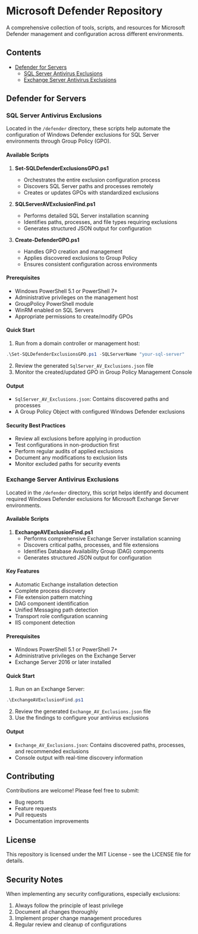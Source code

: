 # Microsoft Defender Repository

A comprehensive collection of tools, scripts, and resources for Microsoft Defender management and configuration across different environments.

## Contents

- [Defender for Servers](#defender-for-servers)
  - [SQL Server Antivirus Exclusions](#sql-server-antivirus-exclusions)
  - [Exchange Server Antivirus Exclusions](#exchange-server-antivirus-exclusions)


## Defender for Servers

### SQL Server Antivirus Exclusions

Located in the `/defender` directory, these scripts help automate the configuration of Windows Defender exclusions for SQL Server environments through Group Policy (GPO).

#### Available Scripts

1. **Set-SQLDefenderExclusionsGPO.ps1**
   - Orchestrates the entire exclusion configuration process
   - Discovers SQL Server paths and processes remotely
   - Creates or updates GPOs with standardized exclusions

2. **SQLServerAVExclusionFind.ps1**
   - Performs detailed SQL Server installation scanning
   - Identifies paths, processes, and file types requiring exclusions
   - Generates structured JSON output for configuration

3. **Create-DefenderGPO.ps1**
   - Handles GPO creation and management
   - Applies discovered exclusions to Group Policy
   - Ensures consistent configuration across environments

#### Prerequisites

- Windows PowerShell 5.1 or PowerShell 7+
- Administrative privileges on the management host
- GroupPolicy PowerShell module
- WinRM enabled on SQL Servers
- Appropriate permissions to create/modify GPOs

#### Quick Start

1. Run from a domain controller or management host:
```powershell
.\Set-SQLDefenderExclusionsGPO.ps1 -SQLServerName "your-sql-server"
```

2. Review the generated `SqlServer_AV_Exclusions.json` file
3. Monitor the created/updated GPO in Group Policy Management Console

#### Output

- `SqlServer_AV_Exclusions.json`: Contains discovered paths and processes
- A Group Policy Object with configured Windows Defender exclusions

#### Security Best Practices

- Review all exclusions before applying in production
- Test configurations in non-production first
- Perform regular audits of applied exclusions
- Document any modifications to exclusion lists
- Monitor excluded paths for security events

### Exchange Server Antivirus Exclusions

Located in the `/defender` directory, this script helps identify and document required Windows Defender exclusions for Microsoft Exchange Server environments.

#### Available Scripts

1. **ExchangeAVExclusionFind.ps1**
   - Performs comprehensive Exchange Server installation scanning
   - Discovers critical paths, processes, and file extensions
   - Identifies Database Availability Group (DAG) components
   - Generates structured JSON output for configuration

#### Key Features

- Automatic Exchange installation detection
- Complete process discovery
- File extension pattern matching
- DAG component identification
- Unified Messaging path detection
- Transport role configuration scanning
- IIS component detection

#### Prerequisites

- Windows PowerShell 5.1 or PowerShell 7+
- Administrative privileges on the Exchange Server
- Exchange Server 2016 or later installed

#### Quick Start

1. Run on an Exchange Server:
```powershell
.\ExchangeAVExclusionFind.ps1
```

2. Review the generated `Exchange_AV_Exclusions.json` file
3. Use the findings to configure your antivirus exclusions

#### Output

- `Exchange_AV_Exclusions.json`: Contains discovered paths, processes, and recommended exclusions
- Console output with real-time discovery information

## Contributing

Contributions are welcome! Please feel free to submit:
- Bug reports
- Feature requests
- Pull requests
- Documentation improvements

## License

This repository is licensed under the MIT License - see the LICENSE file for details.

## Security Notes

When implementing any security configurations, especially exclusions:
1. Always follow the principle of least privilege
2. Document all changes thoroughly
3. Implement proper change management procedures
4. Regular review and cleanup of configurations
